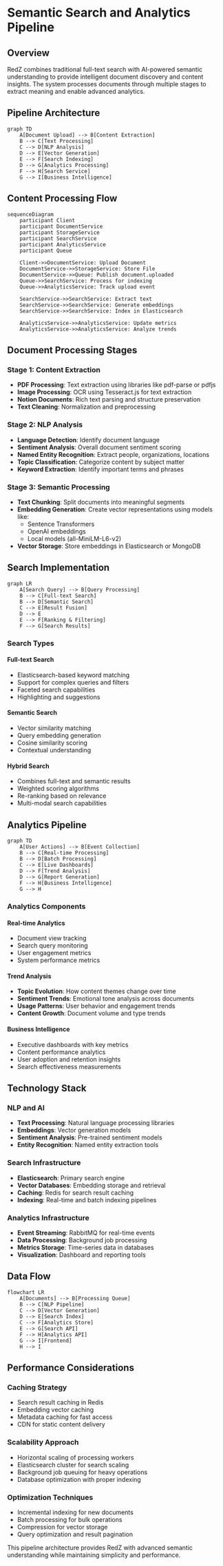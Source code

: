 # Semantic Search and Analytics Pipeline

## Overview

RedZ combines traditional full-text search with AI-powered semantic understanding to provide intelligent document discovery and content insights. The system processes documents through multiple stages to extract meaning and enable advanced analytics.

## Pipeline Architecture

```mermaid
graph TD
    A[Document Upload] --> B[Content Extraction]
    B --> C[Text Processing]
    C --> D[NLP Analysis]
    D --> E[Vector Generation]
    E --> F[Search Indexing]
    D --> G[Analytics Processing]
    F --> H[Search Service]
    G --> I[Business Intelligence]
```

## Content Processing Flow

```mermaid
sequenceDiagram
    participant Client
    participant DocumentService
    participant StorageService
    participant SearchService
    participant AnalyticsService
    participant Queue

    Client->>DocumentService: Upload Document
    DocumentService->>StorageService: Store File
    DocumentService->>Queue: Publish document.uploaded
    Queue->>SearchService: Process for indexing
    Queue->>AnalyticsService: Track upload event
    
    SearchService->>SearchService: Extract text
    SearchService->>SearchService: Generate embeddings
    SearchService->>SearchService: Index in Elasticsearch
    
    AnalyticsService->>AnalyticsService: Update metrics
    AnalyticsService->>AnalyticsService: Analyze trends
```

## Document Processing Stages

### Stage 1: Content Extraction
- **PDF Processing**: Text extraction using libraries like pdf-parse or pdfjs
- **Image Processing**: OCR using Tesseract.js for text extraction
- **Notion Documents**: Rich text parsing and structure preservation
- **Text Cleaning**: Normalization and preprocessing

### Stage 2: NLP Analysis
- **Language Detection**: Identify document language
- **Sentiment Analysis**: Overall document sentiment scoring
- **Named Entity Recognition**: Extract people, organizations, locations
- **Topic Classification**: Categorize content by subject matter
- **Keyword Extraction**: Identify important terms and phrases

### Stage 3: Semantic Processing
- **Text Chunking**: Split documents into meaningful segments
- **Embedding Generation**: Create vector representations using models like:
  - Sentence Transformers
  - OpenAI embeddings
  - Local models (all-MiniLM-L6-v2)
- **Vector Storage**: Store embeddings in Elasticsearch or MongoDB

## Search Implementation

```mermaid
graph LR
    A[Search Query] --> B[Query Processing]
    B --> C[Full-text Search]
    B --> D[Semantic Search]
    C --> E[Result Fusion]
    D --> E
    E --> F[Ranking & Filtering]
    F --> G[Search Results]
```

### Search Types

#### Full-text Search
- Elasticsearch-based keyword matching
- Support for complex queries and filters
- Faceted search capabilities
- Highlighting and suggestions

#### Semantic Search
- Vector similarity matching
- Query embedding generation
- Cosine similarity scoring
- Contextual understanding

#### Hybrid Search
- Combines full-text and semantic results
- Weighted scoring algorithms
- Re-ranking based on relevance
- Multi-modal search capabilities

## Analytics Pipeline

```mermaid
graph TD
    A[User Actions] --> B[Event Collection]
    B --> C[Real-time Processing]
    B --> D[Batch Processing]
    C --> E[Live Dashboards]
    D --> F[Trend Analysis]
    D --> G[Report Generation]
    F --> H[Business Intelligence]
    G --> H
```

### Analytics Components

#### Real-time Analytics
- Document view tracking
- Search query monitoring
- User engagement metrics
- System performance metrics

#### Trend Analysis
- **Topic Evolution**: How content themes change over time
- **Sentiment Trends**: Emotional tone analysis across documents
- **Usage Patterns**: User behavior and engagement trends
- **Content Growth**: Document volume and type trends

#### Business Intelligence
- Executive dashboards with key metrics
- Content performance analytics
- User adoption and retention insights
- Search effectiveness measurements

## Technology Stack

### NLP and AI
- **Text Processing**: Natural language processing libraries
- **Embeddings**: Vector generation models
- **Sentiment Analysis**: Pre-trained sentiment models
- **Entity Recognition**: Named entity extraction tools

### Search Infrastructure
- **Elasticsearch**: Primary search engine
- **Vector Databases**: Embedding storage and retrieval
- **Caching**: Redis for search result caching
- **Indexing**: Real-time and batch indexing pipelines

### Analytics Infrastructure
- **Event Streaming**: RabbitMQ for real-time events
- **Data Processing**: Background job processing
- **Metrics Storage**: Time-series data in databases
- **Visualization**: Dashboard and reporting tools

## Data Flow

```mermaid
flowchart LR
    A[Documents] --> B[Processing Queue]
    B --> C[NLP Pipeline]
    C --> D[Vector Generation]
    D --> E[Search Index]
    C --> F[Analytics Store]
    E --> G[Search API]
    F --> H[Analytics API]
    G --> I[Frontend]
    H --> I
```

## Performance Considerations

### Caching Strategy
- Search result caching in Redis
- Embedding vector caching
- Metadata caching for fast access
- CDN for static content delivery

### Scalability Approach
- Horizontal scaling of processing workers
- Elasticsearch cluster for search scaling
- Background job queuing for heavy operations
- Database optimization with proper indexing

### Optimization Techniques
- Incremental indexing for new documents
- Batch processing for bulk operations
- Compression for vector storage
- Query optimization and result pagination

This pipeline architecture provides RedZ with advanced semantic understanding while maintaining simplicity and performance.
